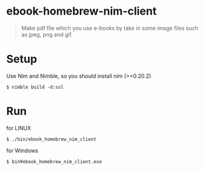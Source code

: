 # ebook-homebrew-nim-client

> Make pdf file which you use e-books by take in some image files such as jpeg, png and gif.

# Setup

Use Nim and Nimble, so you should install nim (>=0.20.2)

```
$ nimble build -d:ssl
```

# Run

for LINUX
```
$ ./bin/ebook_homebrew_nim_client
```

for Windows
```
$ bin¥ebook_homebrew_nim_client.exe
```
